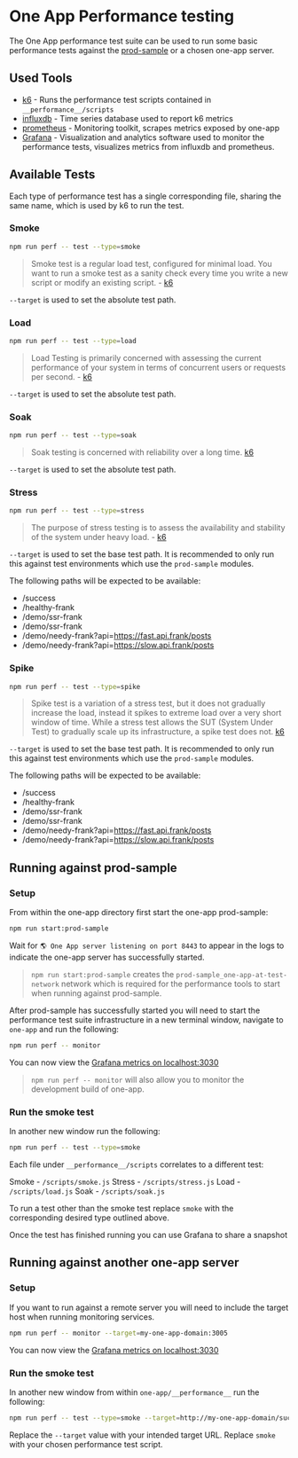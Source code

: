 # One App Performance testing

The One App performance test suite can be used to run some basic performance tests against
the [prod-sample](../prod-sample/readme.md) or a chosen one-app server.

## Used Tools

* [k6](https://k6.io/docs/) - Runs the performance test scripts contained in `__performance__/scripts`
* [influxdb](https://www.influxdata.com/products/influxdb-overview/) - Time series database used to report k6 metrics
* [prometheus](https://prometheus.io/docs/introduction/overview/) - Monitoring toolkit, scrapes metrics exposed by one-app
* [Grafana](https://grafana.com/docs/grafana/latest/) - Visualization and analytics software used to monitor the performance tests, visualizes metrics from influxdb and prometheus.

## Available Tests

Each type of performance test has a single corresponding file, sharing the same name, which is used by k6 to run the test.

### Smoke

```sh
npm run perf -- test --type=smoke
```

> Smoke test is a regular load test, configured for minimal load. You want to run a smoke test as a sanity check every time you write a new script or modify an existing script. - [k6](https://k6.io/docs/test-types/smoke-testing)

`--target` is used to set the absolute test path.

### Load

```sh
npm run perf -- test --type=load
```

> Load Testing is primarily concerned with assessing the current performance of your system in terms of concurrent users or requests per second. - [k6](https://k6.io/docs/test-types/load-testing)

`--target` is used to set the absolute test path.

### Soak

```sh
npm run perf -- test --type=soak
```

> Soak testing is concerned with reliability over a long time. [k6](https://k6.io/docs/test-types/soak-testing)

`--target` is used to set the absolute test path.

### Stress

```sh
npm run perf -- test --type=stress
```

> The purpose of stress testing is to assess the availability and stability of the system under heavy load. - [k6](https://k6.io/docs/test-types/stress-testing)

`--target` is used to set the base test path. It is recommended to only run this against test environments which use the `prod-sample` modules.

The following paths will be expected to be available:

* /success
* /healthy-frank
* /demo/ssr-frank
* /demo/ssr-frank
* /demo/needy-frank?api=<https://fast.api.frank/posts>
* /demo/needy-frank?api=<https://slow.api.frank/posts>

### Spike

```sh
npm run perf -- test --type=spike
```

> Spike test is a variation of a stress test, but it does not gradually increase the load, instead it spikes to extreme load over a very short window of time. While a stress test allows the SUT (System Under Test) to gradually scale up its infrastructure, a spike test does not. [k6](https://k6.io/docs/test-types/stress-testing#spike-testing)

`--target` is used to set the base test path. It is recommended to only run this against test environments which use the `prod-sample` modules.

The following paths will be expected to be available:

* /success
* /healthy-frank
* /demo/ssr-frank
* /demo/ssr-frank
* /demo/needy-frank?api=<https://fast.api.frank/posts>
* /demo/needy-frank?api=<https://slow.api.frank/posts>

## Running against prod-sample

### Setup

From within the one-app directory first start the one-app prod-sample:

```bash
npm run start:prod-sample
```

Wait for `🌎 One App server listening on port 8443` to appear in the logs to indicate the one-app server has successfully started.

> `npm run start:prod-sample` creates the `prod-sample_one-app-at-test-network` network which is required for the performance tools to start when running against prod-sample.

After prod-sample has successfully started you will need to start the performance test suite infrastructure in a new terminal window, navigate to `one-app` and run the following:

```bash
npm run perf -- monitor
```

You can now view the [Grafana metrics on localhost:3030](http://localhost:3030/d/tDGvrq7Mz/one-app-performance)

> `npm run perf -- monitor` will also allow you to monitor the development build of one-app.

### Run the smoke test

In another new window run the following:

```bash
npm run perf -- test --type=smoke
```

Each file under `__performance__/scripts` correlates to a different test:

Smoke - `/scripts/smoke.js`
Stress - `/scripts/stress.js`
Load - `/scripts/load.js`
Soak - `/scripts/soak.js`

To run a test other than the smoke test replace `smoke` with the corresponding
desired type outlined above.

Once the test has finished running you can use Grafana to share a snapshot

## Running against another one-app server

### Setup

If you want to run against a remote server you will need to include the target host when running monitoring services.

```bash
npm run perf -- monitor --target=my-one-app-domain:3005
```

You can now view the [Grafana metrics on localhost:3030](http://localhost:3030/d/tDGvrq7Mz/one-app-performance)

### Run the smoke test

In another new window from within `one-app/__performance__` run the following:

```bash
npm run perf -- test --type=smoke --target=http://my-one-app-domain/success
```

Replace the `--target` value with your intended target URL.
Replace `smoke` with your chosen performance test script.
